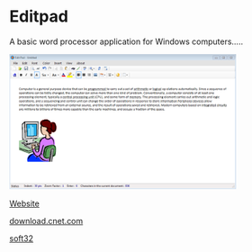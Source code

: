 # Editpad
 A basic word processor application for Windows computers.....
 
 
<img src="images/Edit Pad_Text.PNG" height="80%" width="80%">

<a href="https://editpad.github.io/" target="_blank"> Website </a>

<a href="https://download.cnet.com/Edit-Pad/3000-2351_4-78238145.html" target="_blank"> download.cnet.com </a>

<a href="https://edit-pad.soft32.com/" target="_blank"> soft32 </a>

